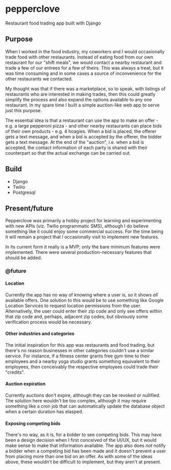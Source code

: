 # pepperclove

Restaurant food trading app built with Django

## Purpose

When I worked in the food industry, my coworkers and I would occasionally trade food with other restaurants. Instead of eating food from our own restaurant for our "shift meals", we would contact a nearby restaurant and trade a few of our entrees for a few of theirs. This was always a treat, but it was time consuming and in some cases a source of inconvenience for the other restaurants we contacted.

My thought was that if there was a marketplace, so to speak, with listings of restaurants who are interested in making trades, then this could greatly simplify the process and also expand the options available to any one restaurant. In my spare time I built a simple auction-like web app to serve just this purpose.

The essential idea is that a restaurant can use the app to make an offer - e.g. a large pepperoni pizza - and other nearby restaurants can place bids of their own products - e.g. 4 hoagies. When a bid is placed, the offerer gets a text message, and when a bid is accepted by the offerer, the bidder gets a text message. At the end of the "auction", i.e. when a bid is accepted, the contact information of each party is shared with their counterpart so that the actual exchange can be carried out.

## Build
- Django
- Twilio
- Postgresql

## Present/future

Pepperclove was primarily a hobby project for learning and experimenting with new APIs (viz. Twilio programmatic SMS), although I do believe something like it could enjoy some commercial success. For the time being it will remain a project that I occasionally visit to implement new features.

In its current form it really is a MVP; only the bare minimum features were implemented. There were several production-necessary features that should be added.

### @future
#### Location

Currently the app has no way of knowing where a user is, so it shows _all_ available offers. One solution to this would be to use something like Google Location Services to request location permissions from the user. Alternatively, the user could enter their zip code and only see offers within that zip code and, perhaps, adjacent zip codes, but obviously some verification process would be necessary.

#### Other industries and categories

The initial inspiration for this app was restaurants and food trading, but there's no reason businesses in other categories couldn't use a similar service. For instance, if a fitness center grants free gym time to their employees and a nearby yoga studio grants something equivalent to their employees, then conceivably the respective employees could trade their "credits".

#### Auction expiration

Currently auctions don't expire, although they can be revoked or nullified. The solution here wouldn't be too complex, although it may require something like a cron job that can automatically update the database object when a certain duration has elasped.

#### Exposing competing bids

There's no way, as it is, for a bidder to see competing bids. This may have been a design decision when I first conceived of the UI/UX, but it would make sense to make that information available. The app also does _not_ notify a bidder when a competing bid has been made and it doesn't prevent a user from placing more than one bid on an offer. As with some of the ideas above, these wouldn't be difficult to implement, but they aren't at present.

